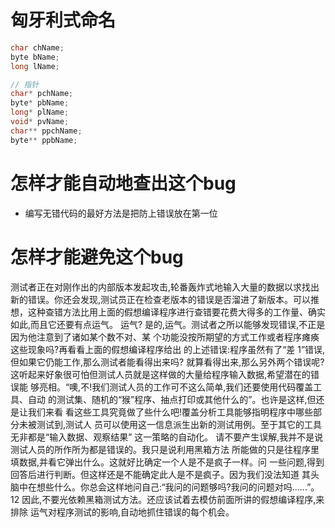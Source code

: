 # 匈牙利式命名
```c
char chName;
byte bName;
long lName;

// 指针
char* pchName;
byte* pbName;
long* plName;
void* pvName;
char** ppchName;
byte** ppbName;
```

# 怎样才能自动地查出这个bug
- 编写无错代码的最好方法是把防上错误放在第一位

# 怎样才能避免这个bug



测试者正在对刚作出的内部版本发起攻击,轮番轰炸式地输入大量的数据以求找出新的错误。你还会发现,测试员正在检查老版本的错误是否溜进了新版本。可以推想，这种查错方法比用上面的假想编译程序进行查错要花费大得多的工作量、确实如此,而且它还要有点运气。
  运气?
是的,运气。测试者之所以能够发现错误,不正是因为他注意到了诸如某个数不对、某 个功能没按所期望的方式工作或者程序瘫痪这些现象吗?再看看上面的假想编译程序给出 的上述错误:程序虽然有了“差 1”错误,但如果它仍能工作,那么测试者能看得出来吗? 就算看得出来,那么另外两个错误呢?
这听起来好象很可怕但测试人员就是这样做的大量给程序输入数据,希望潜在的错误能 够亮相。“噢,不!我们测试人员的工作可不这么简单,我们还要使用代码覆盖工具、自动 的测试集、随机的“猴”程序、抽点打印或其他什么的”。也许是这样,但还是让我们来看 看这些工具究竟做了些什么吧!覆盖分析工具能够指明程序中哪些部分未被测试到,测试人 员可以使用这一信息派生出新的测试用例。至于其它的工具无非都是“输入数据、观察结果” 这一策略的自动化。
请不要产生误解,我并不是说测试人员的所作所为都是错误的。我只是说利用黑箱方法 所能做的只是往程序里填数据,并看它弹出什么。这就好比确定一个人是不是疯子一样。问 一些问题,得到回答后进行判断。但这样还是不能确定此人是不是疯子。因为我们没法知道 其头脑中在想些什么。你总会这样地问自己:“我问的问题够吗?我问的问题对吗......”。
 12
因此,不要光依赖黑箱测试方法。还应该试着去模仿前面所讲的假想编译程序,来排除 运气对程序测试的影响,自动地抓住错误的每个机会。
